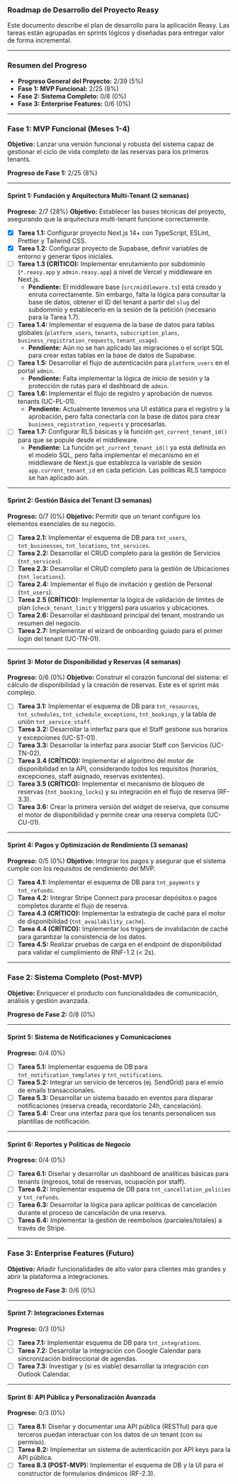 ### **Roadmap de Desarrollo del Proyecto Reasy**

Este documento describe el plan de desarrollo para la aplicación Reasy. Las tareas están agrupadas en sprints lógicos y diseñadas para entregar valor de forma incremental.

---

### **Resumen del Progreso**

*   **Progreso General del Proyecto:** 2/39 (5%)
*   **Fase 1: MVP Funcional:** 2/25 (8%)
*   **Fase 2: Sistema Completo:** 0/8 (0%)
*   **Fase 3: Enterprise Features:** 0/6 (0%)

---

### **Fase 1: MVP Funcional (Meses 1-4)**

**Objetivo:** Lanzar una versión funcional y robusta del sistema capaz de gestionar el ciclo de vida completo de las reservas para los primeros tenants.

**Progreso de Fase 1:** 2/25 (8%)

---

#### **Sprint 1: Fundación y Arquitectura Multi-Tenant (2 semanas)**
**Progreso:** 2/7 (28%)
**Objetivo:** Establecer las bases técnicas del proyecto, asegurando que la arquitectura multi-tenant funcione correctamente.

-   [x] **Tarea 1.1:** Configurar proyecto Next.js 14+ con TypeScript, ESLint, Prettier y Tailwind CSS.
-   [x] **Tarea 1.2:** Configurar proyecto de Supabase, definir variables de entorno y generar tipos iniciales.
-   [ ] **Tarea 1.3 (CRÍTICO):** Implementar enrutamiento por subdominio (`*.reasy.app` y `admin.reasy.app`) a nivel de Vercel y middleware en Next.js.
    *   **Pendiente:** El middleware base (`src/middleware.ts`) está creado y enruta correctamente. Sin embargo, falta la lógica para consultar la base de datos, obtener el ID del tenant a partir del `slug` del subdominio y establecerlo en la sesión de la petición (necesario para la Tarea 1.7).
-   [ ] **Tarea 1.4:** Implementar el esquema de la base de datos para tablas globales (`platform_users`, `tenants`, `subscription_plans`, `business_registration_requests`, `tenant_usage`).
    *   **Pendiente:** Aún no se han aplicado las migraciones o el script SQL para crear estas tablas en la base de datos de Supabase.
-   [ ] **Tarea 1.5:** Desarrollar el flujo de autenticación para `platform_users` en el portal `admin`.
    *   **Pendiente:** Falta implementar la lógica de inicio de sesión y la protección de rutas para el dashboard de `admin`.
-   [ ] **Tarea 1.6:** Implementar el flujo de registro y aprobación de nuevos tenants (UC-PL-01).
    *   **Pendiente:** Actualmente tenemos una UI estática para el registro y la aprobación, pero falta conectarla con la base de datos para crear `business_registration_requests` y procesarlas.
-   [ ] **Tarea 1.7:** Configurar RLS básicas y la función `get_current_tenant_id()` para que se popule desde el middleware.
    *   **Pendiente:** La función `get_current_tenant_id()` ya está definida en el modelo SQL, pero falta implementar el mecanismo en el middleware de Next.js que establezca la variable de sesión `app.current_tenant_id` en cada petición. Las políticas RLS tampoco se han aplicado aún.

---

#### **Sprint 2: Gestión Básica del Tenant (3 semanas)**
**Progreso:** 0/7 (0%)
**Objetivo:** Permitir que un tenant configure los elementos esenciales de su negocio.

-   [ ] **Tarea 2.1:** Implementar el esquema de DB para `tnt_users`, `tnt_businesses`, `tnt_locations`, `tnt_services`.
-   [ ] **Tarea 2.2:** Desarrollar el CRUD completo para la gestión de Servicios (`tnt_services`).
-   [ ] **Tarea 2.3:** Desarrollar el CRUD completo para la gestión de Ubicaciones (`tnt_locations`).
-   [ ] **Tarea 2.4:** Implementar el flujo de invitación y gestión de Personal (`tnt_users`).
-   [ ] **Tarea 2.5 (CRÍTICO):** Implementar la lógica de validación de límites de plan (`check_tenant_limit` y triggers) para usuarios y ubicaciones.
-   [ ] **Tarea 2.6:** Desarrollar el dashboard principal del tenant, mostrando un resumen del negocio.
-   [ ] **Tarea 2.7:** Implementar el wizard de onboarding guiado para el primer login del tenant (UC-TN-01).

---

#### **Sprint 3: Motor de Disponibilidad y Reservas (4 semanas)**
**Progreso:** 0/6 (0%)
**Objetivo:** Construir el corazón funcional del sistema: el cálculo de disponibilidad y la creación de reservas. Este es el sprint más complejo.

-   [ ] **Tarea 3.1:** Implementar el esquema de DB para `tnt_resources`, `tnt_schedules`, `tnt_schedule_exceptions`, `tnt_bookings`, y la tabla de unión `tnt_service_staff`.
-   [ ] **Tarea 3.2:** Desarrollar la interfaz para que el Staff gestione sus horarios y excepciones (UC-ST-01).
-   [ ] **Tarea 3.3:** Desarrollar la interfaz para asociar Staff con Servicios (UC-TN-02).
-   [ ] **Tarea 3.4 (CRÍTICO):** Implementar el algoritmo del motor de disponibilidad en la API, considerando todos los requisitos (horarios, excepciones, staff asignado, reservas existentes).
-   [ ] **Tarea 3.5 (CRÍTICO):** Implementar el mecanismo de bloqueo de reservas (`tnt_booking_locks`) y su integración en el flujo de reserva (RF-3.3).
-   [ ] **Tarea 3.6:** Crear la primera versión del widget de reserva, que consume el motor de disponibilidad y permite crear una reserva completa (UC-CU-01).

---

#### **Sprint 4: Pagos y Optimización de Rendimiento (3 semanas)**
**Progreso:** 0/5 (0%)
**Objetivo:** Integrar los pagos y asegurar que el sistema cumple con los requisitos de rendimiento del MVP.

-   [ ] **Tarea 4.1:** Implementar el esquema de DB para `tnt_payments` y `tnt_refunds`.
-   [ ] **Tarea 4.2:** Integrar Stripe Connect para procesar depósitos o pagos completos durante el flujo de reserva.
-   [ ] **Tarea 4.3 (CRÍTICO):** Implementar la estrategia de caché para el motor de disponibilidad (`tnt_availability_cache`).
-   [ ] **Tarea 4.4 (CRÍTICO):** Implementar los triggers de invalidación de caché para garantizar la consistencia de los datos.
-   [ ] **Tarea 4.5:** Realizar pruebas de carga en el endpoint de disponibilidad para validar el cumplimiento de RNF-1.2 (< 2s).

---

### **Fase 2: Sistema Completo (Post-MVP)**

**Objetivo:** Enriquecer el producto con funcionalidades de comunicación, análisis y gestión avanzada.

**Progreso de Fase 2:** 0/8 (0%)

---

#### **Sprint 5: Sistema de Notificaciones y Comunicaciones**
**Progreso:** 0/4 (0%)

-   [ ] **Tarea 5.1:** Implementar esquema de DB para `tnt_notification_templates` y `tnt_notifications`.
-   [ ] **Tarea 5.2:** Integrar un servicio de terceros (ej. SendGrid) para el envío de emails transaccionales.
-   [ ] **Tarea 5.3:** Desarrollar un sistema basado en eventos para disparar notificaciones (reserva creada, recordatorio 24h, cancelación).
-   [ ] **Tarea 5.4:** Crear una interfaz para que los tenants personalicen sus plantillas de notificación.

---

#### **Sprint 6: Reportes y Políticas de Negocio**
**Progreso:** 0/4 (0%)

-   [ ] **Tarea 6.1:** Diseñar y desarrollar un dashboard de analíticas básicas para tenants (ingresos, total de reservas, ocupación por staff).
-   [ ] **Tarea 6.2:** Implementar esquema de DB para `tnt_cancellation_policies` y `tnt_refunds`.
-   [ ] **Tarea 6.3:** Desarrollar la lógica para aplicar políticas de cancelación durante el proceso de cancelación de una reserva.
-   [ ] **Tarea 6.4:** Implementar la gestión de reembolsos (parciales/totales) a través de Stripe.

---

### **Fase 3: Enterprise Features (Futuro)**

**Objetivo:** Añadir funcionalidades de alto valor para clientes más grandes y abrir la plataforma a integraciones.

**Progreso de Fase 3:** 0/6 (0%)

---

#### **Sprint 7: Integraciones Externas**
**Progreso:** 0/3 (0%)

-   [ ] **Tarea 7.1:** Implementar esquema de DB para `tnt_integrations`.
-   [ ] **Tarea 7.2:** Desarrollar la integración con Google Calendar para sincronización bidireccional de agendas.
-   [ ] **Tarea 7.3:** Investigar y (si es viable) desarrollar la integración con Outlook Calendar.

---

#### **Sprint 8: API Pública y Personalización Avanzada**
**Progreso:** 0/3 (0%)

-   [ ] **Tarea 8.1:** Diseñar y documentar una API pública (RESTful) para que terceros puedan interactuar con los datos de un tenant (con su permiso).
-   [ ] **Tarea 8.2:** Implementar un sistema de autenticación por API keys para la API pública.
-   [ ] **Tarea 8.3 (POST-MVP):** Implementar el esquema de DB y la UI para el constructor de formularios dinámicos (RF-2.3).
